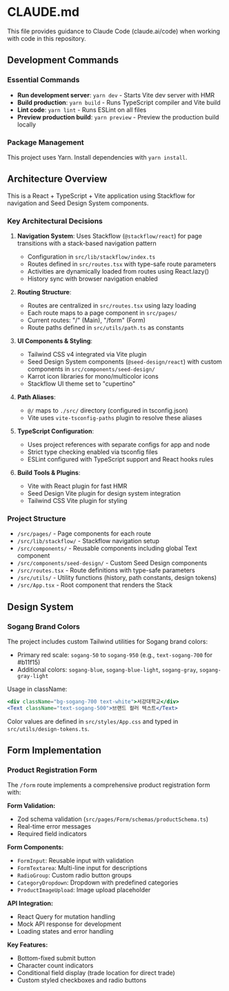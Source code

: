 # CLAUDE.md

This file provides guidance to Claude Code (claude.ai/code) when working with code in this repository.

## Development Commands

### Essential Commands

- **Run development server**: `yarn dev` - Starts Vite dev server with HMR
- **Build production**: `yarn build` - Runs TypeScript compiler and Vite build
- **Lint code**: `yarn lint` - Runs ESLint on all files
- **Preview production build**: `yarn preview` - Preview the production build locally

### Package Management

This project uses Yarn. Install dependencies with `yarn install`.

## Architecture Overview

This is a React + TypeScript + Vite application using Stackflow for navigation and Seed Design System components.

### Key Architectural Decisions

1. **Navigation System**: Uses Stackflow (`@stackflow/react`) for page transitions with a stack-based navigation pattern
   - Configuration in `src/lib/stackflow/index.ts`
   - Routes defined in `src/routes.tsx` with type-safe route parameters
   - Activities are dynamically loaded from routes using React.lazy()
   - History sync with browser navigation enabled

2. **Routing Structure**:
   - Routes are centralized in `src/routes.tsx` using lazy loading
   - Each route maps to a page component in `src/pages/`
   - Current routes: "/" (Main), "/form" (Form)
   - Route paths defined in `src/utils/path.ts` as constants

3. **UI Components & Styling**:
   - Tailwind CSS v4 integrated via Vite plugin
   - Seed Design System components (`@seed-design/react`) with custom components in `src/components/seed-design/`
   - Karrot icon libraries for mono/multicolor icons
   - Stackflow UI theme set to "cupertino"

4. **Path Aliases**:
   - `@/` maps to `./src/` directory (configured in tsconfig.json)
   - Vite uses `vite-tsconfig-paths` plugin to resolve these aliases

5. **TypeScript Configuration**:
   - Uses project references with separate configs for app and node
   - Strict type checking enabled via tsconfig files
   - ESLint configured with TypeScript support and React hooks rules

6. **Build Tools & Plugins**:
   - Vite with React plugin for fast HMR
   - Seed Design Vite plugin for design system integration
   - Tailwind CSS Vite plugin for styling

### Project Structure

- `/src/pages/` - Page components for each route
- `/src/lib/stackflow/` - Stackflow navigation setup
- `/src/components/` - Reusable components including global Text component
- `/src/components/seed-design/` - Custom Seed Design components
- `/src/routes.tsx` - Route definitions with type-safe parameters
- `/src/utils/` - Utility functions (history, path constants, design tokens)
- `/src/App.tsx` - Root component that renders the Stack

## Design System

### Sogang Brand Colors

The project includes custom Tailwind utilities for Sogang brand colors:

- Primary red scale: `sogang-50` to `sogang-950` (e.g., `text-sogang-700` for #b11f15)
- Additional colors: `sogang-blue`, `sogang-blue-light`, `sogang-gray`, `sogang-gray-light`

Usage in className:

```jsx
<div className="bg-sogang-700 text-white">서강대학교</div>
<Text className="text-sogang-500">브랜드 컬러 텍스트</Text>
```

Color values are defined in `src/styles/App.css` and typed in `src/utils/design-tokens.ts`.

## Form Implementation

### Product Registration Form

The `/form` route implements a comprehensive product registration form with:

**Form Validation:**

- Zod schema validation (`src/pages/Form/schemas/productSchema.ts`)
- Real-time error messages
- Required field indicators

**Form Components:**

- `FormInput`: Reusable input with validation
- `FormTextarea`: Multi-line input for descriptions
- `RadioGroup`: Custom radio button groups
- `CategoryDropdown`: Dropdown with predefined categories
- `ProductImageUpload`: Image upload placeholder

**API Integration:**

- React Query for mutation handling
- Mock API response for development
- Loading states and error handling

**Key Features:**

- Bottom-fixed submit button
- Character count indicators
- Conditional field display (trade location for direct trade)
- Custom styled checkboxes and radio buttons
